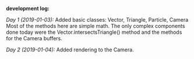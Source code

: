 __development log:__

_Day 1 (2019-01-03):_
Added basic classes: Vector, Triangle, Particle, Camera
Most of the methods here are simple math. The only complex components done today were the Vector.intersectsTriangle() method and the methods for the Camera buffers.

_Day 2 (2019-01-04):_
Added rendering to the Camera.